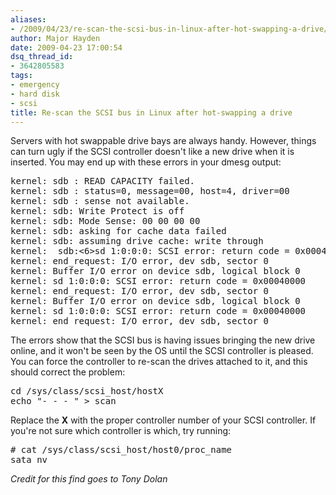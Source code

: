 ```yaml
---
aliases:
- /2009/04/23/re-scan-the-scsi-bus-in-linux-after-hot-swapping-a-drive/
author: Major Hayden
date: 2009-04-23 17:00:54
dsq_thread_id:
- 3642805583
tags:
- emergency
- hard disk
- scsi
title: Re-scan the SCSI bus in Linux after hot-swapping a drive
---
```


Servers with hot swappable drive bays are always handy. However, things can turn ugly if the SCSI controller doesn't like a new drive when it is inserted. You may end up with these errors in your dmesg output:

<pre lang="html">kernel: sdb : READ CAPACITY failed.
kernel: sdb : status=0, message=00, host=4, driver=00
kernel: sdb : sense not available.
kernel: sdb: Write Protect is off
kernel: sdb: Mode Sense: 00 00 00 00
kernel: sdb: asking for cache data failed
kernel: sdb: assuming drive cache: write through
kernel:  sdb:&lt;6>sd 1:0:0:0: SCSI error: return code = 0x00040000
kernel: end_request: I/O error, dev sdb, sector 0
kernel: Buffer I/O error on device sdb, logical block 0
kernel: sd 1:0:0:0: SCSI error: return code = 0x00040000
kernel: end_request: I/O error, dev sdb, sector 0
kernel: Buffer I/O error on device sdb, logical block 0
kernel: sd 1:0:0:0: SCSI error: return code = 0x00040000
kernel: end_request: I/O error, dev sdb, sector 0</pre>

The errors show that the SCSI bus is having issues bringing the new drive online, and it won't be seen by the OS until the SCSI controller is pleased. You can force the controller to re-scan the drives attached to it, and this should correct the problem:

<pre lang="html">cd /sys/class/scsi_host/hostX
echo "- - - " > scan</pre>

Replace the **X** with the proper controller number of your SCSI controller. If you're not sure which controller is which, try running:

<pre lang="html"># cat /sys/class/scsi_host/host0/proc_name
sata_nv</pre>

_Credit for this find goes to Tony Dolan_